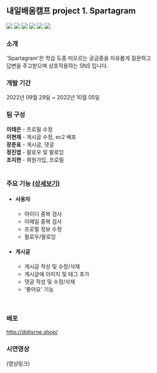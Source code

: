 ## 내일배움캠프 project 1. Spartagram

<p>
    <img src="https://img.shields.io/badge/Django-4.1.1-green"/>
    <img src="https://img.shields.io/badge/django--taggit-3.0.0-green"/>
    <img src="https://img.shields.io/badge/django--taggit--templatetags2-1.6.1-green"/>
    <img src="https://img.shields.io/badge/Pillow-9.2.0-green"/>
    <img src="https://img.shields.io/badge/django--cleanup-6.0.0-green"/>
    <img src="https://img.shields.io/badge/python-3.8-green"/>
</p>

### 소개
'Spartagram'은 학습 도중 떠오르는 궁금증을 자유롭게 질문하고<br/> 
답변을 주고받으며 상호작용하는 SNS 입니다.


### 개발 기간
2022년 09월 29일 ~ 2022년 10월 05일


### 팀 구성
<b>이태은</b> - 프로필 수정<br/>
<b>이현재</b> - 게시글 수정, ec2 배포<br/>
<b>장준표</b> - 게시글, 댓글<br/>
<b>정진엽</b> - 팔로우 및 팔로잉<br/>
<b>조지현</b> - 회원가입, 프로필<br/>
<br/>


### 주요 기능 <a href="https://github.com/jihyun-cho-0/spartagram/wiki/3.-%EC%A3%BC%EC%9A%94-%EA%B8%B0%EB%8A%A5-%EC%86%8C%EA%B0%9C" >(상세보기)</a>

- #### 사용자
  - 아이디 중복 검사
  - 이메일 중복 검사
  - 프로필 정보 수정
  - 팔로우/팔로잉


- #### 게시글
  - 게시글 작성 및 수정/삭제
  - 게시글에 이미지 및 테그 추가
  - 댓글 작성 및 수정/삭제
  - '좋아요' 기능
<br/>


### 배포
http://didjsrne.shop/


### 시연영상
(영상링크)


